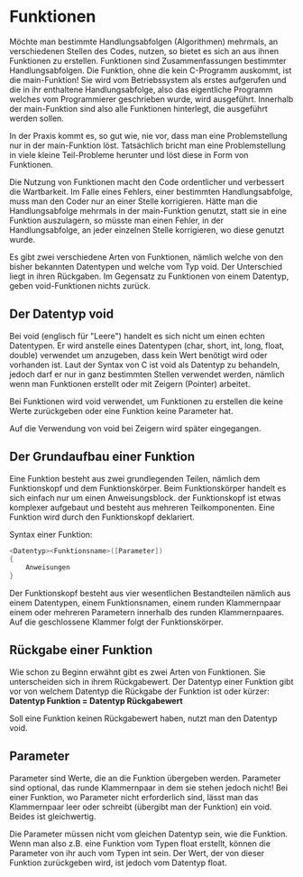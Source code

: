 # Funktionen

Möchte man bestimmte Handlungsabfolgen (Algorithmen) mehrmals, an verschiedenen Stellen des Codes, nutzen, so bietet es sich an aus ihnen Funktionen zu erstellen.
Funktionen sind Zusammenfassungen bestimmter Handlungsabfolgen.
Die Funktion, ohne die kein C-Programm auskommt, ist die main-Funktion! Sie wird vom Betriebssystem als erstes aufgerufen und die in ihr enthaltene Handlungsabfolge, also das eigentliche Programm welches vom Programmierer geschrieben wurde, wird ausgeführt. Innerhalb der main-Funktion sind also alle Funktionen hinterlegt, die ausgeführt werden sollen.

In der Praxis kommt es, so gut wie, nie vor, dass man eine Problemstellung nur in der main-Funktion löst. Tatsächlich bricht man eine Problemstellung in viele kleine Teil-Probleme herunter und löst diese in Form von Funktionen.

Die Nutzung von Funktionen macht den Code ordentlicher und verbessert die Wartbarkeit. Im Falle eines Fehlers, einer bestimmten Handlungsabfolge, muss man den Coder nur an einer Stelle korrigieren. Hätte man die Handlungsabfolge mehrmals in der main-Funktion genutzt, statt sie in eine Funktion auszulagern, so müsste man einen Fehler, in der Handlungsabfolge, an jeder einzelnen Stelle korrigieren, wo diese genutzt wurde.

Es gibt zwei verschiedene Arten von Funktionen, nämlich welche von den bisher bekannten Datentypen und welche vom Typ void. Der Unterschied liegt in ihren Rückgaben. Im Gegensatz zu Funktionen von einem Datentyp, geben void-Funktionen nichts zurück.

## Der Datentyp void

Bei void (englisch für "Leere") handelt es sich nicht um einen echten Datentypen. Er wird anstelle eines Datentypen (char, short, int, long, float, double) verwendet um anzugeben, dass kein Wert benötigt wird oder vorhanden ist. Laut der Syntax von C ist void als Datentyp zu behandeln, jedoch darf er nur in ganz bestimmten Stellen verwendet werden, nämlich wenn man Funktionen erstellt oder mit Zeigern (Pointer) arbeitet.

Bei Funktionen wird void verwendet, um Funktionen zu erstellen die keine Werte zurückgeben oder eine Funktion keine Parameter hat.

Auf die Verwendung von void bei Zeigern wird später eingegangen.

## Der Grundaufbau einer Funktion

Eine Funktion besteht aus zwei grundlegenden Teilen, nämlich dem Funktionskopf und dem Funktionskörper. Beim Funktionskörper handelt es sich einfach nur um einen Anweisungsblock. der Funktionskopf ist etwas komplexer aufgebaut und besteht aus mehreren Teilkomponenten. Eine Funktion wird durch den Funktionskopf deklariert.

Syntax einer Funktion:

```c
<Datentyp><Funktionsname>([Parameter])
{
	Anweisungen
}
```

Der Funktionskopf besteht aus vier wesentlichen Bestandteilen nämlich aus einem Datentypen, einem Funktionsnamen, einem runden Klammernpaar einem oder mehreren Parametern innerhalb des runden Klammernpaares. Auf die geschlossene Klammer folgt der Funktionskörper.

## Rückgabe einer Funktion

Wie schon zu Beginn erwähnt gibt es zwei Arten von Funktionen. Sie unterscheiden sich in ihrem Rückgabewert. Der Datentyp einer Funktion gibt vor von welchem Datentyp die Rückgabe der Funktion ist oder kürzer: **Datentyp Funktion = Datentyp Rückgabewert**

Soll eine Funktion keinen Rückgabewert haben, nutzt man den Datentyp void.

## Parameter

Parameter sind Werte, die an die Funktion übergeben werden. Parameter sind optional, das runde Klammernpaar in dem sie stehen jedoch nicht! Bei einer Funktion, wo Parameter nicht erforderlich sind, lässt man das Klammernpaar leer oder schreibt (übergibt man der Funktion) ein void. Beides ist gleichwertig.

Die Parameter müssen nicht vom gleichen Datentyp sein, wie die Funktion. Wenn man also z.B. eine Funktion vom Typen float erstellt, können die Parameter von ihr auch vom Typen int sein. Der Wert, der von dieser Funktion zurückgeben wird, ist jedoch vom Datentyp float.



